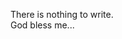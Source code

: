 There is nothing to write.  
God bless me...
<!---
kepenen/kepenen is a ✨ special ✨ repository because its `README.md` (this file) appears on your GitHub profile.
You can click the Preview link to take a look at your changes.
--->
